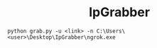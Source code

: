 <h1 align="center">IpGrabber</h1>

```batch
python grab.py -u <link> -n C:\Users\<user>\Desktop\IpGrabber\ngrok.exe
```
